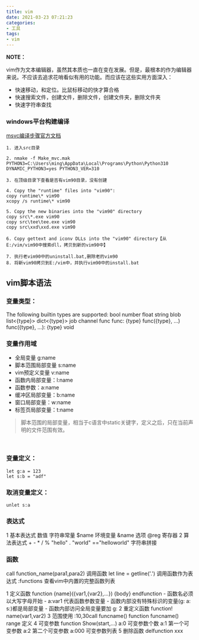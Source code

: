 ```yaml
---
title: vim
date: 2021-03-23 07:21:23
categories:
- 工具
tags:
- vim
---
```



**NOTE：**

vim作为文本编辑器，虽然其本质也一直在变在发展。但是，最根本的作为编辑器来说。不应该去追求花哨看似有用的功能。而应该在这些实用方面深入：
- 快速移动，和定位。比鼠标移动的快才算合格
- 快速搜索文件，创建文件，删除文件，创建文件夹，删除文件夹
- 快速字符串查找



### windows平台构建编译

[msvc编译步骤官方文档](https://github.com/vim/vim/blob/master/src/INSTALLpc.txt)

```
1. 进入src目录

2. nmake -f Make_mvc.mak PYTHON3=C:\Users\ming\AppData\Local\Programs\Python\Python310 DYNAMIC_PYTHON3=yes PYTHON3_VER=310

3. 在顶级目录下查看是否有vim90目录，没有创建

4. Copy the "runtime" files into "vim90":
copy runtime\* vim90
xcopy /s runtime\* vim90

5. Copy the new binaries into the "vim90" directory
copy src\*.exe vim90
copy src\tee\tee.exe vim90
copy src\xxd\xxd.exe vim90

6. Copy gettext and iconv DLLs into the "vim90" directory【从E:/vim/vim90中搜索dll，拷贝到新的vim90中】

7. 执行老vim90中的uninstall.bat,删除老的vim90
8. 将新vim90拷贝到E:/vim中，并执行vim90中的install.bat

```





## vim脚本语法

### 变量类型：

The following builtin types are supported:
        bool
       number
       float
       string
       blob
       list<{type}>
       dict<{type}>
       job
       channel
       func
       func: {type}
       func({type}, ...)
       func({type}, ...): {type}
       void

### 变量作用域

-   全局变量	g:name
-   脚本范围局部变量    s:name 
-   vim预定义变量    v:name 
-   函数内局部变量：l:name 
-   函数参数：a:name 
-   缓冲区局部变量：b:name 
-   窗口局部变量：w:name 
-   标签页局部变量：t:name 

>   脚本范围的局部变量，相当于c语言中static关键字，定义之后，只在当前声明的文件范围有效。

<br>

### 变量定义：

```shell
let g:a = 123
let s:b = "adf"
```



### 取消变量定义：

```shell
unlet s:a
```

### 表达式
1 基本表达式
    数值
    字符串常量
    $name 环境变量
    &name 选项
    @reg  寄存器
2 算法表达式
    + - * / %
    "hello" . "world" =="helloworld" 字符串拼接
### 函数
call function_name(para1,para2) 	调用函数
let line = getline('.') 			调用函数作为表达式
:functions 							查看vim中内置的完整函数列表

1 定义函数
    function {name}({var1,{var2},...})
        {body}
    endfunction
    - 函数名必须以大写字母开始
    - a:var1 代表函数参数变量
    - 函数内部没有特殊标识的变量(g: a: s:)都是局部变量
    - 函数内部访问全局变量要加 g:
2 重定义函数
    function! name(var1,var2)
3 范围使用
    :10,30call funcname()
        function funcname() range 	定义
4 可变参数
    function Show(start,...)
    a:0 	可变参数个数
    a:1 	第一个可变参数
    a:2 	第二个可变参数
    a:000 	可变参数列表
5 删除函数
    delfunction xxx
